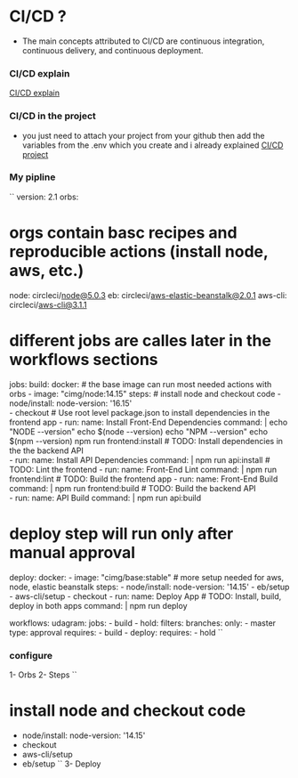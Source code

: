 # CI/CD ?
- The main concepts attributed to CI/CD are continuous integration, continuous delivery, and continuous deployment.

### CI/CD explain
[CI/CD explain](../screenshots/cicd-explain.png)

### CI/CD in the project
- you just need to attach your project from your github then add the variables from the .env which you create and i already explained
[CI/CD project](../screenshots/ci.jpg)

### My pipline
``
version: 2.1
orbs:
  # orgs contain basc recipes and reproducible actions (install node, aws, etc.)
  node: circleci/node@5.0.3
  eb: circleci/aws-elastic-beanstalk@2.0.1
  aws-cli: circleci/aws-cli@3.1.1
  # different jobs are calles later in the workflows sections
jobs:
  build:
    docker:
      # the base image can run most needed actions with orbs
      - image: "cimg/node:14.15"
    steps:
      # install node and checkout code
      - node/install:
          node-version: '16.15'         
      - checkout
      # Use root level package.json to install dependencies in the frontend app
      - run:
          name: Install Front-End Dependencies
          command: |
            echo "NODE --version" 
            echo $(node --version)
            echo "NPM --version" 
            echo $(npm --version)
            npm run frontend:install
      # TODO: Install dependencies in the the backend API          
      - run:
          name: Install API Dependencies
          command: |
           npm run api:install
      # TODO: Lint the frontend
      - run:
          name: Front-End Lint
          command: |
            npm run frontend:lint
      # TODO: Build the frontend app
      - run:
          name: Front-End Build
          command: |
            npm run frontend:build
      # TODO: Build the backend API      
      - run:
          name: API Build
          command: |
            npm run api:build
  # deploy step will run only after manual approval
  deploy:
    docker:
      - image: "cimg/base:stable"
      # more setup needed for aws, node, elastic beanstalk
    steps:
      - node/install:
          node-version: '14.15' 
      - eb/setup
      - aws-cli/setup
      - checkout
      - run:
          name: Deploy App
          # TODO: Install, build, deploy in both apps
          command: |
            npm run deploy
            
workflows:
  udagram:
    jobs:
      - build
      - hold:
          filters:
            branches:
              only:
                - master
          type: approval
          requires:
            - build
      - deploy:
          requires:
            - hold
``

### configure 
1- Orbs
2- Steps 
``
  # install node and checkout code
  - node/install:
      node-version: '14.15'
  - checkout
  - aws-cli/setup
  - eb/setup
``
3- Deploy